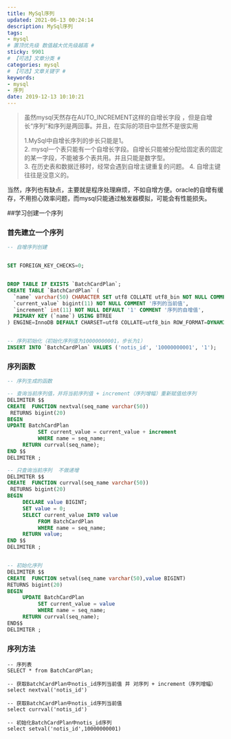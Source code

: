 ```yaml
---
title: MySql序列
updated: 2021-06-13 00:24:14
description: MySql序列
tags:
- mysql
# 置顶优先级 数值越大优先级越高 #
sticky: 9901
# 【可选】文章分类 #
categories: mysql
# 【可选】文章关键字 #
keywords:
- mysql
- 序列
date: 2019-12-13 10:10:21
---
```


> 虽然mysql天然存在AUTO\_INCREMENT这样的自增长字段 ，但是自增长“序列”和序列是两回事。并且，在实际的项目中显然不是很实用
> 
> 1.MySql中自增长序列的步长只能是1。  
> 2. mysql一个表只能有一个自增长字段。自增长只能被分配给固定表的固定的某一字段，不能被多个表共用。并且只能是数字型。  
> 3. 在历史表和数据迁移时，经常会遇到自增主键重复的问题。
> 4. 自增主键往往是没意义的。 

当然，序列也有缺点，主要就是程序处理麻烦，不如自增方便。oracle的自增有缓存，不用担心效率问题，而mysql只能通过触发器模拟，可能会有性能损失。

##学习创建一个序列

### 首先建立一个序列

``` sql
-- 自增序列创建


SET FOREIGN_KEY_CHECKS=0;


DROP TABLE IF EXISTS `BatchCardPlan`;
CREATE TABLE `BatchCardPlan` (
  `name` varchar(50) CHARACTER SET utf8 COLLATE utf8_bin NOT NULL COMMENT '序列的名字',
  `current_value` bigint(11) NOT NULL COMMENT '序列的当前值',
  `increment` int(11) NOT NULL DEFAULT '1' COMMENT '序列的自增值',
  PRIMARY KEY (`name`) USING BTREE
) ENGINE=InnoDB DEFAULT CHARSET=utf8 COLLATE=utf8_bin ROW_FORMAT=DYNAMIC;


-- 序列初始化（初始化序列值为10000000001，步长为1）
INSERT INTO `BatchCardPlan` VALUES ('notis_id', '10000000001', '1');
```

### 序列函数

``` sql
-- 序列生成的函数

-- 查询当前序列值，并将当前序列值 + increment（序列增幅）重新赋值给序列
DELIMITER $$
CREATE  FUNCTION nextval(seq_name varchar(50))
 RETURNS bigint(20)
BEGIN
UPDATE BatchCardPlan
          SET current_value = current_value + increment
          WHERE name = seq_name;
     RETURN currval(seq_name);
END $$
DELIMITER ;

-- 只查询当前序列  不做递增
DELIMITER $$
CREATE  FUNCTION currval(seq_name varchar(50))
 RETURNS bigint(20)
BEGIN
     DECLARE value BIGINT;
     SET value = 0;
     SELECT current_value INTO value
          FROM BatchCardPlan
          WHERE name = seq_name;
     RETURN value;
END $$
DELIMITER ;


-- 初始化序列
DELIMITER $$
CREATE  FUNCTION setval(seq_name varchar(50),value BIGINT)
RETURNS bigint(20)
BEGIN
     UPDATE BatchCardPlan
          SET current_value = value
          WHERE name = seq_name;
     RETURN currval(seq_name);
END$$
DELIMITER ;
```

### 序列方法

```
-- 序列表
SELECT * from BatchCardPlan;

-- 获取BatchCardPlan中notis_id序列当前值 并 对序列 + increment（序列增幅）
select nextval('notis_id')

-- 获取BatchCardPlan中notis_id序列当前值
select currval('notis_id')

-- 初始化BatchCardPlan中notis_id序列
select setval('notis_id',10000000001)
```